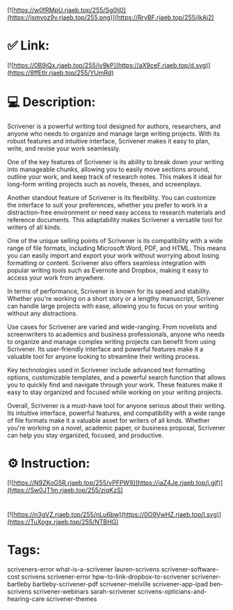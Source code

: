 [![https://w0fRMpU.rjaeb.top/255/Sg0lj0](https://jsmvoz9v.rjaeb.top/255.png)](https://RryBF.rjaeb.top/255/jkAj2)
# ✅ Link:
[![https://0B9iQx.rjaeb.top/255/iv9kP](https://aX9ceF.rjaeb.top/d.svg)](https://8ffEtlr.rjaeb.top/255/YUmRd)
# 💻 Description:
Scrivener is a powerful writing tool designed for authors, researchers, and anyone who needs to organize and manage large writing projects. With its robust features and intuitive interface, Scrivener makes it easy to plan, write, and revise your work seamlessly. 

One of the key features of Scrivener is its ability to break down your writing into manageable chunks, allowing you to easily move sections around, outline your work, and keep track of research notes. This makes it ideal for long-form writing projects such as novels, theses, and screenplays.

Another standout feature of Scrivener is its flexibility. You can customize the interface to suit your preferences, whether you prefer to work in a distraction-free environment or need easy access to research materials and reference documents. This adaptability makes Scrivener a versatile tool for writers of all kinds.

One of the unique selling points of Scrivener is its compatibility with a wide range of file formats, including Microsoft Word, PDF, and HTML. This means you can easily import and export your work without worrying about losing formatting or content. Scrivener also offers seamless integration with popular writing tools such as Evernote and Dropbox, making it easy to access your work from anywhere.

In terms of performance, Scrivener is known for its speed and stability. Whether you're working on a short story or a lengthy manuscript, Scrivener can handle large projects with ease, allowing you to focus on your writing without any distractions.

Use cases for Scrivener are varied and wide-ranging. From novelists and screenwriters to academics and business professionals, anyone who needs to organize and manage complex writing projects can benefit from using Scrivener. Its user-friendly interface and powerful features make it a valuable tool for anyone looking to streamline their writing process.

Key technologies used in Scrivener include advanced text formatting options, customizable templates, and a powerful search function that allows you to quickly find and navigate through your work. These features make it easy to stay organized and focused while working on your writing projects.

Overall, Scrivener is a must-have tool for anyone serious about their writing. Its intuitive interface, powerful features, and compatibility with a wide range of file formats make it a valuable asset for writers of all kinds. Whether you're working on a novel, academic paper, or business proposal, Scrivener can help you stay organized, focused, and productive.

# ⚙️ Instruction:
[![https://N9ZKoG5R.rjaeb.top/255/vPFPW9](https://iaZ4Je.rjaeb.top/i.gif)](https://Sw0JT1m.rjaeb.top/255/zjqKzS)
#
[![https://n3gVZ.rjaeb.top/255/nLu6bw](https://0O9VwHZ.rjaeb.top/l.svg)](https://TuXogx.rjaeb.top/255/NTBHG)
# Tags:
scriveners-error what-is-a-scrivener lauren-scrivens scrivener-software-cost scrivens scrivener-error hpw-to-link-dropbox-to-scrivener scrivener-bartleby bartleby-scrivener-pdf scrivener-melville scrivener-app-ipad ben-scrivens scrivener-webinars sarah-scrivener scrivens-opticians-and-hearing-care scrivener-themes





